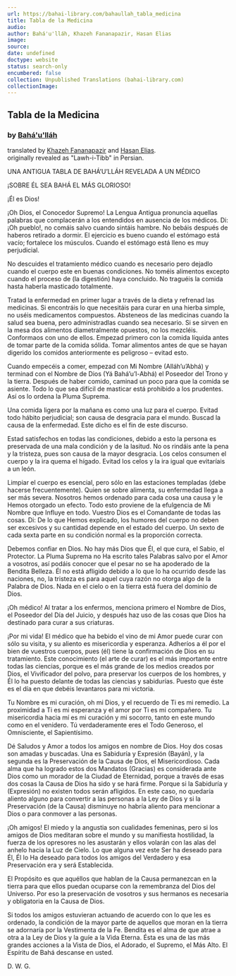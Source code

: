 ```yaml
---
url: https://bahai-library.com/bahaullah_tabla_medicina
title: Tabla de la Medicina
audio: 
author: Bahá'u'lláh, Khazeh Fananapazir, Hasan Elias
image: 
source: 
date: undefined
doctype: website
status: search-only
encumbered: false
collection: Unpublished Translations (bahai-library.com)
collectionImage: 
---
```



## Tabla de la Medicina

### by [Bahá'u'lláh](https://bahai-library.com/author/Bahá'u'lláh)

translated by [Khazeh Fananapazir](https://bahai-library.com/author/Khazeh+Fananapazir) and [Hasan Elias](https://bahai-library.com/author/Hasan+Elias).  
originally revealed as "Lawh-i-Tibb" in Persian.


UNA ANTIGUA TABLA DE BAHÁ’U’LLÁH REVELADA A UN MÉDICO

¡SOBRE ÉL SEA BAHÁ EL MÁS GLORIOSO!

¡Él es Dios!

¡Oh Dios, el Conocedor Supremo! La Lengua Antigua pronuncia aquellas palabras que complacerán a los entendidos en ausencia de los médicos. Di: ¡Oh pueblo!, no comáis salvo cuando sintáis hambre. No bebáis después de haberos retirado a dormir. El ejercicio es bueno cuando el estómago está vacío; fortalece los músculos. Cuando el estómago está lleno es muy perjudicial.

No descuides el tratamiento médico cuando es necesario pero dejadlo cuando el cuerpo este en buenas condiciones. No toméis alimentos excepto cuando el proceso de (la digestión) haya concluido. No traguéis la comida hasta haberla masticado totalmente.

Tratad la enfermedad en primer lugar a través de la dieta y refrenad las medicinas. Si encontráis lo que necesitáis para curar en una hierba simple, no uséis medicamentos compuestos. Absteneos de las medicinas cuando la salud sea buena, pero administradlas cuando sea necesario. Si se sirven en la mesa dos alimentos diametralmente opuestos, no los mezcléis. Conformaos con uno de ellos. Empezad primero con la comida líquida antes de tomar parte de la comida sólida. Tomar alimentos antes de que se hayan digerido los comidos anteriormente es peligroso – evitad esto.

Cuando empecéis a comer, empezad con Mi Nombre (Alláh’u’Abhá) y terminad con el Nombre de Dios (Yá Bahá’u’l-Abhá) el Poseedor del Trono y la tierra. Después de haber comido, caminad un poco para que la comida se asiente. Todo lo que sea difícil de masticar está prohibido a los prudentes. Así os lo ordena la Pluma Suprema.

 Una comida ligera por la mañana es como una luz para el cuerpo. Evitad todo hábito perjudicial; son causa de desgracia para el mundo. Buscad la causa de la enfermedad. Este dicho es el fin de este discurso.

Estad satisfechos en todas las condiciones, debido a esto la persona es preservada de una mala condición y de la lasitud. No os rindáis ante la pena y la tristeza, pues son causa de la mayor desgracia. Los celos consumen el cuerpo y la ira quema el hígado. Evitad los celos y la ira igual que evitaríais a un león.

Limpiar el cuerpo es esencial, pero sólo en las estaciones templadas (debe hacerse frecuentemente). Quien se sobre alimenta, su enfermedad llega a ser más severa. Nosotros hemos ordenado para cada cosa una causa y le Hemos otorgado un efecto. Todo esto proviene de la efulgencia de Mi Nombre que Influye en todo. Vuestro Dios es el Comandante de todas las cosas. Di: De lo que Hemos explicado, los humores del cuerpo no deben ser excesivos y su cantidad depende en el estado del cuerpo. Un sexto de cada sexta parte en su condición normal es la proporción correcta.

Debemos confiar en Dios. No hay más Dios que Él, el que cura, el Sabio, el Protector. La Pluma Suprema no Ha escrito tales Palabras salvo por el Amor a vosotros, así podáis conocer que el pesar no se ha apoderado de la Bendita Belleza. Él no está afligido debido a lo que lo ha ocurrido desde las naciones, no, la tristeza es para aquel cuya razón no otorga algo de la Palabra de Dios. Nada en el cielo o en la tierra está fuera del dominio de Dios.

 ¡Oh médico! Al tratar a los enfermos, menciona primero el Nombre de Dios, el Poseedor del Día del Juicio, y después haz uso de las cosas que Dios ha destinado para curar a sus criaturas.

¡Por mi vida! El médico que ha bebido el vino de mi Amor puede curar con sólo su visita, y su aliento es misericordia y esperanza. Adheríos a él por el bien de vuestros cuerpos, pues (él) tiene la confirmación de Dios en su tratamiento. Este conocimiento (el arte de curar) es el más importante entre todas las ciencias, porque es el más grande de los medios creados por Dios, el Vivificador del polvo, para preservar los cuerpos de los hombres, y Él lo ha puesto delante de todas las ciencias y sabidurías. Puesto que éste es el día en que debéis levantaros para mi victoria.

Tu Nombre es mi curación, oh mi Dios, y el recuerdo de Ti es mi remedio. La proximidad a Ti es mi esperanza y el amor por Ti es mi compañero. Tu misericordia hacia mí es mi curación y mi socorro, tanto en este mundo como en el venidero. Tú verdaderamente eres el Todo Generoso, el Omnisciente, el Sapientísimo.

Dé Saludos y Amor a todos los amigos en nombre de Dios. Hoy dos cosas son amadas y buscadas. Una es Sabiduría y Expresión (Bayán), y la segunda es la Preservación de la Causa de Dios, el Misericordioso. Cada alma que ha logrado estos dos Mandatos (Gracias) es considerada ante Dios como un morador de la Ciudad de Eternidad, porque a través de esas dos cosas la Causa de Dios ha sido y se hará firme. Porque si la Sabiduría y (Expresión) no existen todos serán afligidos. En este caso, no quedaría aliento alguno para convertir a las personas a la Ley de Dios y si la Preservación (de la Causa) disminuye no habría aliento para mencionar a Dios o para conmover a las personas.

¡Oh amigos! El miedo y la angustia son cualidades femeninas, pero si los amigos de Dios meditaran sobre el mundo y su manifiesta hostilidad, la fuerza de los opresores no les asustarán y ellos volarán con las alas del anhelo hacia la Luz de Cielo. Lo que alguna vez este Ser ha deseado para Él, Él lo Ha deseado para todos los amigos del Verdadero y esa Preservación era y será Establecida.

El Propósito es que aquéllos que hablan de la Causa permanezcan en la tierra para que ellos puedan ocuparse con la remembranza del Dios del Universo. Por eso la preservación de vosotros y sus hermanos es necesaria y obligatoria en la Causa de Dios.

Si todos los amigos estuvieran actuando de acuerdo con lo que les es ordenado, la condición de la mayor parte de aquellos que moran en la tierra se adornaría por la Vestimenta de la Fe. Bendita es el alma de que atrae a otra a la Ley de Dios y la guíe a la Vida Eterna. Ésta es una de las más grandes acciones a la Vista de Dios, el Adorado, el Supremo, el Más Alto. El Espíritu de Bahá descanse en usted.

D. W. G.